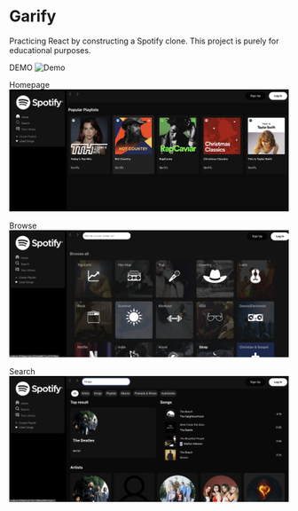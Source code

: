 # Garify

Practicing React by constructing a Spotify clone. This project is purely for educational purposes.

DEMO
![Demo](/images/garify_demo.gif)

Homepage
![Homepage](/images/Garify_Homepage.png)

Browse
![Browse](/images/Garify_Browse.png)

Search
![Search](/images/Garify_Search.png)
